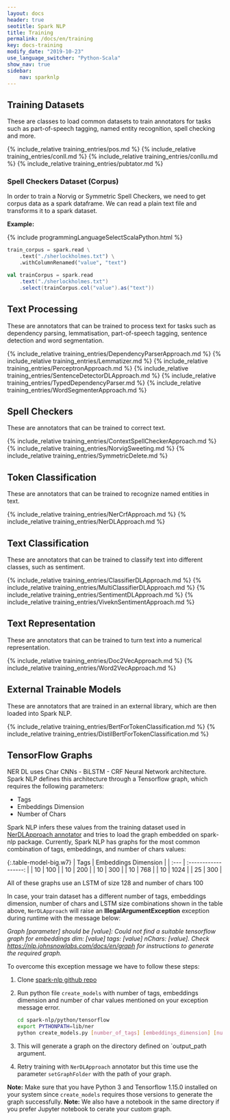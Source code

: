 ```yaml
---
layout: docs
header: true
seotitle: Spark NLP
title: Training
permalink: /docs/en/training
key: docs-training
modify_date: "2019-10-23"
use_language_switcher: "Python-Scala"
show_nav: true
sidebar:
    nav: sparknlp
---
```


## Training Datasets
These are classes to load common datasets to train annotators for tasks such as
part-of-speech tagging, named entity recognition, spell checking and more.

{% include_relative training_entries/pos.md %}
{% include_relative training_entries/conll.md %}
{% include_relative training_entries/conllu.md %}
{% include_relative training_entries/pubtator.md %}

<div class="h3-box" markdown="1">

### Spell Checkers Dataset (Corpus)

In order to train a Norvig or Symmetric Spell Checkers, we need to get corpus data as a spark dataframe. We can read a plain text file and transforms it to a spark dataset.

**Example:**

<div class="tabs-box" markdown="1">

{% include programmingLanguageSelectScalaPython.html %}

```python
train_corpus = spark.read \
    .text("./sherlockholmes.txt") \
    .withColumnRenamed("value", "text")
```

```scala
val trainCorpus = spark.read
    .text("./sherlockholmes.txt")
    .select(trainCorpus.col("value").as("text"))
```

</div></div>

## Text Processing
These are annotators that can be trained to process text for tasks such as
dependency parsing, lemmatisation, part-of-speech tagging, sentence detection
and word segmentation.

{% include_relative training_entries/DependencyParserApproach.md %}
{% include_relative training_entries/Lemmatizer.md %}
{% include_relative training_entries/PerceptronApproach.md %}
{% include_relative training_entries/SentenceDetectorDLApproach.md %}
{% include_relative training_entries/TypedDependencyParser.md %}
{% include_relative training_entries/WordSegmenterApproach.md %}

## Spell Checkers
These are annotators that can be trained to correct text.

{% include_relative training_entries/ContextSpellCheckerApproach.md %}
{% include_relative training_entries/NorvigSweeting.md %}
{% include_relative training_entries/SymmetricDelete.md %}

## Token Classification
These are annotators that can be trained to recognize named entities in text.

{% include_relative training_entries/NerCrfApproach.md %}
{% include_relative training_entries/NerDLApproach.md %}

## Text Classification
These are annotators that can be trained to classify text into different
classes, such as sentiment.

{% include_relative training_entries/ClassifierDLApproach.md %}
{% include_relative training_entries/MultiClassifierDLApproach.md %}
{% include_relative training_entries/SentimentDLApproach.md %}
{% include_relative training_entries/ViveknSentimentApproach.md %}

## Text Representation
These are annotators that can be trained to turn text into a numerical
representation.

{% include_relative training_entries/Doc2VecApproach.md %}
{% include_relative training_entries/Word2VecApproach.md %}

## External Trainable Models
These are annotators that are trained in an external library, which are then
loaded into Spark NLP.

{% include_relative training_entries/BertForTokenClassification.md %}
{% include_relative training_entries/DistilBertForTokenClassification.md %}


## TensorFlow Graphs
NER DL uses Char CNNs - BiLSTM - CRF Neural Network architecture. Spark NLP defines this architecture through a Tensorflow graph, which requires the following parameters:

- Tags
- Embeddings Dimension
- Number of Chars

Spark NLP infers these values from the training dataset used in [NerDLApproach annotator](annotators.md#ner-dl) and tries to load the graph embedded on spark-nlp package.
Currently, Spark NLP has graphs for the most common combination of tags, embeddings, and number of chars values:

{:.table-model-big.w7}
| Tags | Embeddings Dimension |
| :--- | :------------------: |
|  10  |       100            |
|  10  |       200            |
|  10  |       300            |
|  10  |       768            |
|  10  |       1024           |
|  25  |       300            |

All of these graphs use an LSTM of size 128 and number of chars 100

In case, your train dataset has a different number of tags, embeddings dimension, number of chars and LSTM size combinations shown in the table above, `NerDLApproach` will raise an **IllegalArgumentException** exception during runtime with the message below:

*Graph [parameter] should be [value]: Could not find a suitable tensorflow graph for embeddings dim: [value] tags: [value] nChars: [value]. Check https://nlp.johnsnowlabs.com/docs/en/graph for instructions to generate the required graph.*

To overcome this exception message we have to follow these steps:

1. Clone [spark-nlp github repo](https://github.com/JohnSnowLabs/spark-nlp)

2. Run python file `create_models` with number of tags, embeddings dimension and number of char values mentioned on your exception message error.

    ```bash
    cd spark-nlp/python/tensorflow
    export PYTHONPATH=lib/ner
    python create_models.py [number_of_tags] [embeddings_dimension] [number_of_chars] [output_path]
    ```

3. This will generate a graph on the directory defined on `output_path argument.

4. Retry training with `NerDLApproach` annotator but this time use the parameter `setGraphFolder` with the path of your graph.

**Note:**  Make sure that you have Python 3 and Tensorflow 1.15.0 installed on your system since `create_models` requires those versions to generate the graph successfully.
**Note:**  We also have a notebook in the same directory if you prefer Jupyter notebook to cerate your custom graph.
